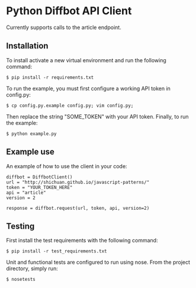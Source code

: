 Python Diffbot API Client
=========

Currently supports calls to the article endpoint.


Installation
-----------
To install activate a new virtual environment and run the following command:

    $ pip install -r requirements.txt

To run the example, you must first configure a working API token in config.py:

    $ cp config.py.example config.py; vim config.py;

Then replace the string "SOME_TOKEN" with your API token.  Finally, to run the example:

    $ python example.py

Example use
--------------
An example of how to use the client in your code:

```
diffbot = DiffbotClient()
url = "http://shichuan.github.io/javascript-patterns/"
token = "YOUR_TOKEN_HERE"
api = "article"
version = 2

response = diffbot.request(url, token, api, version=2)
```

Testing
------------

First install the test requirements with the following command:

    $ pip install -r test_requirements.txt

Unit and functional tests are configured to run using nose.  From the project directory, simply run:

    $ nosetests
